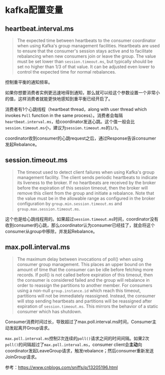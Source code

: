 # kafka配置变量

## heartbeat.interval.ms

> The expected time between heartbeats to the consumer coordinator when using Kafka's group management facilities. Heartbeats are used to ensure that the consumer's session stays active and to facilitate rebalancing when new consumers join or leave the group. The value must be set lower than `session.timeout.ms`, but typically should be set no higher than 1/3 of that value. It can be adjusted even lower to control the expected time for normal rebalances.

控制重平衡的通知频率。

如果你想要消费者实例更迅速地得到通知，那么就可以给这个参数设置一个非常小的值，这样消费者就能更快地感知到重平衡已经开启了。

消费者有1个心跳线程（heartbeat thread，along with user thread which invokes `Poll` function in the same process）。消费者会每隔`heartbeat.interval.ms`，给coordinator发送心跳。这个值一般会比`session.timeout.ms`小，建议为`session.timeout.ms`的`1/3`。

coordinator收到consumer的心跳request之后，通过Response告诉consumer发起Rebalance。

## session.timeout.ms

> The timeout used to detect client failures when using Kafka's group management facility. The client sends periodic heartbeats to indicate its liveness to the broker. If no heartbeats are received by the broker before the expiration of this session timeout, then the broker will remove this client from the group and initiate a rebalance. Note that the value must be in the allowable range as configured in the broker configuration by `group.min.session.timeout.ms` and `group.max.session.timeout.ms`.

这个也是给心跳线程用的。如果超过`session.timeout.ms`时间，coordinator没有收到consumer的心跳，那么coordinator认为consumer已经挂了，就会将这个consumer从group中移除，并发起Rebalance。

## max.poll.interval.ms

> The maximum delay between invocations of poll() when using consumer group management. This places an upper bound on the amount of time that the consumer can be idle before fetching more records. If poll() is not called before expiration of this timeout, then the consumer is considered failed and the group will rebalance in order to reassign the partitions to another member. For consumers using a non-null `group.instance.id` which reach this timeout, partitions will not be immediately reassigned. Instead, the consumer will stop sending heartbeats and partitions will be reassigned after expiration of `session.timeout.ms`. This mirrors the behavior of a static consumer which has shutdown.

Consumer消费时间过长，导致超过了max.poll.interval.ms时间，Consumer主动发起离开Group请求。

`max.poll.interval.ms`控制2次连续的`poll()`请求之间的时间间隔。如果2次`poll()`的间隔超过了`max.poll.interval.ms`，consumer client会**主动**向coordinator发起LeaveGroup请求，触发rebalance；然后consumer重新发送JoinGroup请求。

参考：https://www.cnblogs.com/sniffs/p/13205196.html

